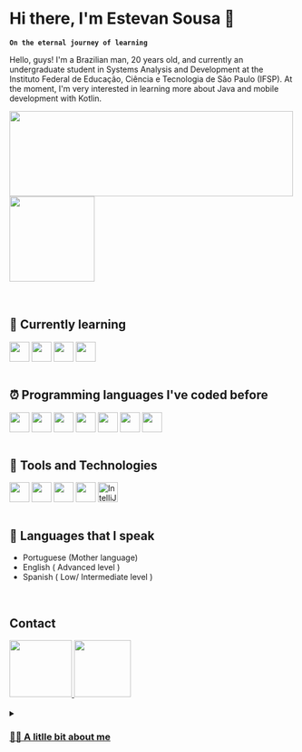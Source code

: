 # Hi there, I'm Estevan Sousa 🖖
**`On the eternal journey of learning`**
<p> Hello, guys! I'm a Brazilian man, 20 years old, and currently an undergraduate student in Systems Analysis and Development at the Instituto Federal de Educação, Ciência e Tecnologia de São Paulo (IFSP). At the moment, I'm very interested in learning more about Java and mobile development with Kotlin.</p>

<div>
    <img src="https://github-readme-stats.vercel.app/api?username=estevansk8&show_icons=true&theme=radical" height="150em" width="500em" align="center" />
    <img src="https://github-readme-stats.vercel.app/api/top-langs/?username=estevansk8&layout=compact" height="150em" align="center" />
</div>
<br />

<br />


## 📕 Currently learning

<div>
  <img src="https://cdn.jsdelivr.net/gh/devicons/devicon/icons/spring/spring-original.svg" align="center" heigth="20" width="35" />
  <img src="https://cdn.jsdelivr.net/gh/devicons/devicon/icons/kotlin/kotlin-original.svg" align="center" heigth="20" width="35">
  <img src="https://cdn.jsdelivr.net/gh/devicons/devicon@latest/icons/swift/swift-original.svg"  align="center" heigth="20" width="35" />
  <img src="https://cdn.jsdelivr.net/gh/devicons/devicon@latest/icons/flutter/flutter-original.svg" align="center" heigth="20" width="35"/>
</div>
<br />


## ⏰ Programming languages I've coded before 

<div>
  <img src="https://cdn.jsdelivr.net/gh/devicons/devicon/icons/python/python-original.svg" align="center" heigth="20" width="35"/>  
  <img src="https://cdn.jsdelivr.net/gh/devicons/devicon/icons/c/c-original.svg" align="center" heigth="20" width="35"/>
  <img src="https://cdn.jsdelivr.net/gh/devicons/devicon@latest/icons/php/php-original.svg" align="center" heigth="20" width="35"/>  
  <img src="https://cdn.jsdelivr.net/gh/devicons/devicon/icons/react/react-original.svg" align="center" heigth="20" width="35"/>  
  <img src="https://cdn.jsdelivr.net/gh/devicons/devicon/icons/css3/css3-original.svg" align="center" heigth="20" width="35"/>  
  <img src="https://cdn.jsdelivr.net/gh/devicons/devicon/icons/html5/html5-original.svg" align="center" heigth="20" width="35"/>  
  <img src="https://cdn.jsdelivr.net/gh/devicons/devicon/icons/mysql/mysql-original.svg" align="center" heigth="20" width="35"/>
</div>
<br />


## 📌 Tools and Technologies

<div>
  <img src="https://upload.wikimedia.org/wikipedia/commons/thumb/5/55/Android_Studio_Logo_%282023%29.svg/1200px-Android_Studio_Logo_%282023%29.svg.png" align="center" heigth="45" width="35"/>
  <img src="https://cdn.jsdelivr.net/gh/devicons/devicon/icons/vscode/vscode-original.svg" align="center" heigth="20" width="35"/>  
  <img src="https://cdn.jsdelivr.net/gh/devicons/devicon/icons/git/git-original.svg" align="center" heigth="20" width="35"/>  
  <img src="https://cdn.jsdelivr.net/gh/devicons/devicon/icons/figma/figma-original.svg" align="center" heigth="20" width="35"/>  
  <img alt="IntelliJ logo" style="height: 35px;" src="https://upload.wikimedia.org/wikipedia/commons/9/9c/IntelliJ_IDEA_Icon.svg" align="center" heigth="20" width="35"/>
</div>
<br />



## 💬 Languages that I speak
- Portuguese (Mother language)
- English ( Advanced level )
- Spanish ( Low/ Intermediate level )
<br />

## Contact
<div>
    <a href="http://www.linkedin.com/in/estevan-martins-de-sousa">
    <img src="https://logosmarcas.net/wp-content/uploads/2020/04/Linkedin-Logo.png" aligned="center" height="100" width="110"  />
</a>

<a href="https://www.instagram.com/estevan.ems/">
    <img src="https://static.vecteezy.com/system/resources/previews/018/930/413/original/instagram-logo-instagram-icon-transparent-free-png.png" aligned="center" height="100" width="100" 
</a>
</div>
<br />

<details>
    <summary><h3> 🙋‍♂️ A litlle bit about me </h3></summary>
     🚧
</details>

<!--
**Miguel-Silva-Alves/Miguel-Silva-Alves** is a ✨ _special_ ✨ repository because its `README.md` (this file) appears on your GitHub profile.

Here are some ideas to get you started:

- 🔭 I’m currently working on ...
- 🌱 I’m currently learning ...
- 👯 I’m looking to collaborate on ...
- 🤔 I’m looking for help with ...
- 💬 Ask me about ...
- 📫 How to reach me: ...
- 😄 Pronouns: ...
- ⚡ Fun fact: ...
-->

